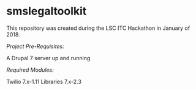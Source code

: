 # smslegaltoolkit

This repository was created during the LSC ITC Hackathon in January of 2018.

*Project Pre-Requisites:*

A Drupal 7 server up and running

*Required Modules:*

Twilio 7.x-1.11
Libraries 7.x-2.3

